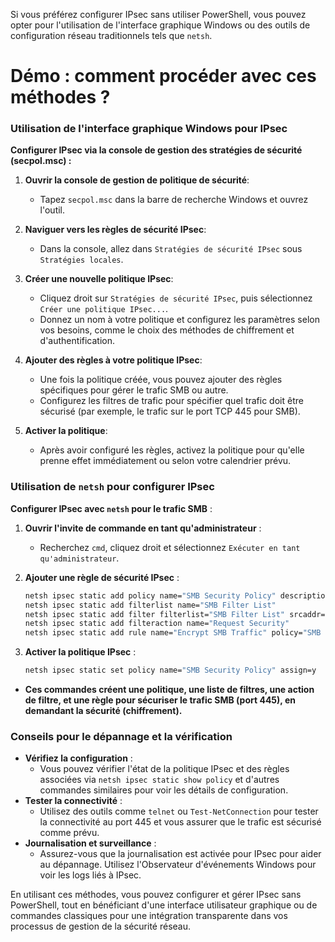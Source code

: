 Si vous préférez configurer IPsec sans utiliser PowerShell, vous pouvez opter pour l'utilisation de l'interface graphique Windows 
ou des outils de configuration réseau traditionnels tels que `netsh`. 

# Démo : comment procéder avec ces méthodes ?

### Utilisation de l'interface graphique Windows pour IPsec

**Configurer IPsec via la console de gestion des stratégies de sécurité (secpol.msc) :**

1. **Ouvrir la console de gestion de politique de sécurité**:
   - Tapez `secpol.msc` dans la barre de recherche Windows et ouvrez l'outil.

2. **Naviguer vers les règles de sécurité IPsec**:
   - Dans la console, allez dans `Stratégies de sécurité IPsec` sous `Stratégies locales`.

3. **Créer une nouvelle politique IPsec**:
   - Cliquez droit sur `Stratégies de sécurité IPsec`, puis sélectionnez `Créer une politique IPsec...`.
   - Donnez un nom à votre politique et configurez les paramètres selon vos besoins, comme le choix des méthodes de chiffrement et d'authentification.

4. **Ajouter des règles à votre politique IPsec**:
   - Une fois la politique créée, vous pouvez ajouter des règles spécifiques pour gérer le trafic SMB ou autre.
   - Configurez les filtres de trafic pour spécifier quel trafic doit être sécurisé (par exemple, le trafic sur le port TCP 445 pour SMB).

5. **Activer la politique**:
   - Après avoir configuré les règles, activez la politique pour qu'elle prenne effet immédiatement ou selon votre calendrier prévu.

### Utilisation de `netsh` pour configurer IPsec

**Configurer IPsec avec `netsh` pour le trafic SMB** :

1. **Ouvrir l'invite de commande en tant qu'administrateur** :
   - Recherchez `cmd`, cliquez droit et sélectionnez `Exécuter en tant qu'administrateur`.

2. **Ajouter une règle de sécurité IPsec** :
   ```cmd
   netsh ipsec static add policy name="SMB Security Policy" description="Encrypt SMB Traffic"
   netsh ipsec static add filterlist name="SMB Filter List"
   netsh ipsec static add filter filterlist="SMB Filter List" srcaddr=any dstaddr=me dstport=445 protocol=TCP
   netsh ipsec static add filteraction name="Request Security" 
   netsh ipsec static add rule name="Encrypt SMB Traffic" policy="SMB Security Policy" filterlist="SMB Filter List" filteraction="Request Security"
   ```

3. **Activer la politique IPsec** :
   ```cmd
   netsh ipsec static set policy name="SMB Security Policy" assign=y
   ```

- **Ces commandes créent une politique, une liste de filtres, une action de filtre, et une règle pour sécuriser le trafic SMB (port 445), en demandant la sécurité (chiffrement).**

### Conseils pour le dépannage et la vérification

- **Vérifiez la configuration** :
   - Vous pouvez vérifier l'état de la politique IPsec et des règles associées via `netsh ipsec static show policy` et d'autres commandes similaires pour voir les détails de configuration.
- **Tester la connectivité** :
   - Utilisez des outils comme `telnet` ou `Test-NetConnection` pour tester la connectivité au port 445 et vous assurer que le trafic est sécurisé comme prévu.
- **Journalisation et surveillance** :
   - Assurez-vous que la journalisation est activée pour IPsec pour aider au dépannage. Utilisez l'Observateur d'événements Windows pour voir les logs liés à IPsec.

En utilisant ces méthodes, vous pouvez configurer et gérer IPsec sans PowerShell, tout en bénéficiant d'une interface utilisateur graphique ou de commandes classiques pour une intégration transparente dans vos processus de gestion de la sécurité réseau.
